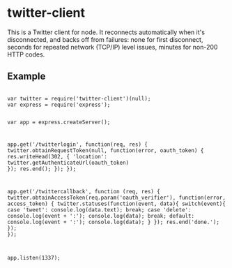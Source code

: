 twitter-client
==============

This is a Twitter client for node. It reconnects automatically when it's disconnected, and backs off from failures: none for first disconnect, seconds for repeated network (TCP/IP) level issues, minutes for non-200 HTTP codes.

Example
-------

<code>
var twitter = require('twitter-client')(null);
var express = require('express');

var app = express.createServer();

app.get('/twitterlogin', function(req, res) {
  twitter.obtainRequestToken(null, function(error, oauth_token) {
    res.writeHead(302, { 'location': twitter.getAuthenticateUrl(oauth_token) });
    res.end();
  });
});

app.get('/twittercallback', function (req, res) {
  twitter.obtainAccessToken(req.param('oauth_verifier'), function(error, access_token) {
    twitter.statuses(function(event, data){
      switch(event){
        case 'tweet':
          console.log(data.text);
          break;
        case 'delete':
          console.log(event + ':');
          console.log(data);
          break;
        default:
          console.log(event + ':');
          console.log(data);
      }
    });
    res.end('done.');
  });
});

app.listen(1337);
</code>
